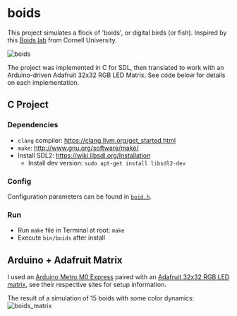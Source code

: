 # boids
This project simulates a flock of 'boids', or digital birds (or fish). Inspired by this [Boids lab](https://people.ece.cornell.edu/land/courses/ece4760/labs/s2021/Boids/Boids.html) from Cornell University.

![boids](https://user-images.githubusercontent.com/5415113/155014473-d556ddf3-7005-4e55-9ca3-7e104557f23b.gif)

The project was implemented in C for SDL, then translated to work with an Arduino-driven Adafruit 32x32 RGB LED Matrix. See code below for details on each implementation.

## C Project

### Dependencies
- `clang` compiler: https://clang.llvm.org/get_started.html
- `make`: http://www.gnu.org/software/make/
- Install SDL2: https://wiki.libsdl.org/Installation
  - Install dev version: `sudo apt-get install libsdl2-dev`

### Config
Configuration parameters can be found in [`boid.h`](https://github.com/bryanluu/boids/blob/main/src/c/boids.h).

### Run
- Run `make` file in Terminal at root: `make`
- Execute `bin/boids` after install

## Arduino + Adafruit Matrix
I used an [Arduino Metro M0 Express](https://www.adafruit.com/product/3505) paired with an [Adafruit 32x32 RGB LED matrix](https://www.adafruit.com/product/1484), see their respective sites for setup information.

The result of a simulation of 15 boids with some color dynamics:
![boids_matrix](https://user-images.githubusercontent.com/5415113/163721409-c5a7093c-6ee5-40fc-a2da-c90d15486f74.gif)
